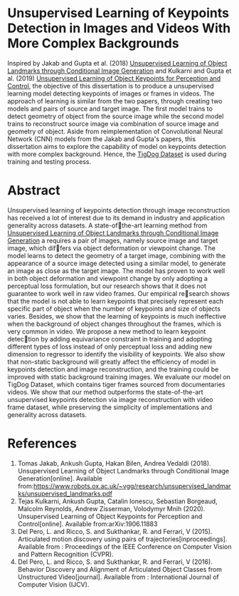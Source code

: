 # Unsupervised Learning of Keypoints Detection in Images and Videos With More Complex Backgrounds
Inspired by Jakab and Gupta et al. (2018) [Unsupervised Learning of Object Landmarks through Conditional Image Generation](https://www.robots.ox.ac.uk/~vgg/research/unsupervised_landmarks/unsupervised_landmarks.pdf) and Kulkarni and Gupta et al. (2019) [Unsupervised Learning of Object Keypoints for Perception and Control](https://arxiv.org/pdf/1906.11883.pdf), the objective of this dissertation is to produce a unsupervised learning model detecting keypoints of images or frames in videos. The approach of learning is similar from the two papers, through creating two models and pairs of source and target image. The first model trains to detect geometry of object from the source image while the second model trains to reconstruct source image via combination of source image and geometry of object. Aside from reimplementation of Convolutional Neural Network (CNN) models from the Jakab and Gupta's papers, this dissertation aims to explore the capability of model on keypoints detection with more complex background. Hence, the [TigDog Dataset](http://calvin-vision.net/datasets/tigdog/) is used during training and testing process.

# Abstract
Unsupervised learning of keypoints detection through image reconstruction has received a lot of
interest due to its demand in industry and application generality across datasets. A state-ofthe-art learning method from [Unsupervised Learning of Object Landmarks through Conditional
Image Generation](https://www.robots.ox.ac.uk/~vgg/research/unsupervised_landmarks/unsupervised_landmarks.pdf) a requires a pair of images, namely source image and target image, which differs via object deformation or viewpoint change. The model learns to detect the geometry of a
target image, combining with the appearance of a source image detected using a similar model,
to generate an image as close as the target image. The model has proven to work well in both
object deformation and viewpoint change by only adopting a perceptual loss formulation, but our
research shows that it does not guarantee to work well in raw video frames. Our empirical research shows that the model is not able to learn keypoints that precisely represent each specific
part of object when the number of keypoints and size of objects varies. Besides, we show that
the learning of keypoints is much ineffective when the background of object changes throughout
the frames, which is very common in video. We propose a new method to learn keypoint detection by adding equivariance constraint in training and adopting different types of loss instead of
only perceptual loss and adding new dimension to regressor to identify the visibility of keypoints.
We also show that non-static background will greatly affect the efficiency of model in keypoints
detection and image reconstruction, and the training could be improved with static background
training images. We evaluate our model on TigDog Dataset, which contains tiger frames sourced
from documentaries videos. We show that our method outperforms the state-of-the-art unsupervised keypoints detection via image reconstruction with video frame dataset, while preserving the
simplicity of implementations and generality across datasets.

# References
1. Tomas Jakab, Ankush Gupta, Hakan Bilen, Andrea Vedaldi (2018). Unsupervised Learning of Object Landmarks through Conditional Image Generation[online]. Available from:https://www.robots.ox.ac.uk/~vgg/research/unsupervised_landmarks/unsupervised_landmarks.pdf
2. Tejas Kulkarni, Ankush Gupta, Catalin Ionescu, Sebastian Borgeaud, Malcolm Reynolds, Andrew Zisserman, Volodymyr Mnih (2020). Unsupervised Learning of Object Keypoints for Perception and Control[online]. Available from:arXiv:1906.11883
3. Del Pero, L. and Ricco, S. and Sukthankar, R. and Ferrari, V (2015). Articulated motion discovery using pairs of trajectories[inproceedings]. Available from : Proceedings of the IEEE Conference on Computer Vision and Pattern Recognition (CVPR).
4. Del Pero, L. and Ricco, S. and Sukthankar, R. and Ferrari, V (2016). Behavior Discovery and Alignment of Articulated Object Classes from Unstructured Video[journal]. Available from : International Journal of Computer Vision (IJCV).
